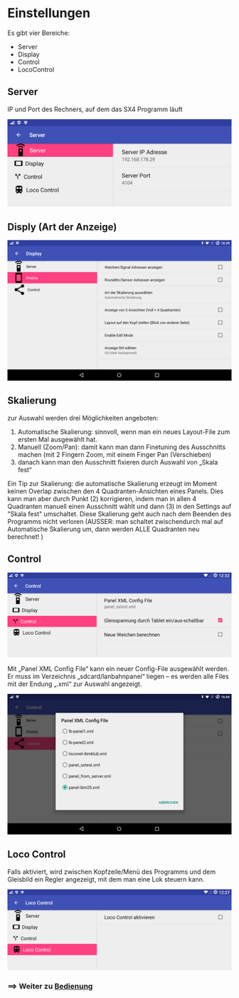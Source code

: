 # Einstellungen

Es gibt vier Bereiche: 
* Server
* Display
* Control
* LocoControl

## Server

IP und Port des Rechners, auf dem das SX4 Programm läuft

![](lb-einst1.png)

## Disply (Art der Anzeige)

![](lb-einst2.png)

## Skalierung

zur Auswahl werden drei Möglichkeiten angeboten:
1. Automatische Skalierung: sinnvoll, wenn man ein neues Layout-File zum ersten Mal ausgewählt hat.
2. Manuell (Zoom/Pan): damit kann man dann Finetuning des Ausschnitts machen (mit 2 Fingern Zoom, mit einem Finger Pan (Verschieben)
3. danach kann man den Ausschnitt fixieren durch Auswahl von „Skala fest“

Ein Tip zur Skalierung: die automatische Skalierung erzeugt im Moment keinen Overlap zwischen den 4 Quadranten-Ansichten eines Panels. Dies kann man aber durch Punkt (2) korrigieren, indem man in allen 4 Quadranten manuell einen Ausschnitt wählt und dann (3) in den Settings auf "Skala fest" umschaltet. Diese Skalierung geht auch nach dem Beenden des Programms nicht verloren  (AUSSER: man schaltet zwischendurch mal auf Automatische Skalierung um, dann werden ALLE Quadranten neu berechnet! ) 

## Control

![](lb-einst3.png)

Mit „Panel XML Config File“ kann ein neuer Config-File ausgewählt werden. Er muss im Verzeichnis „sdcard/lanbahnpanel“ liegen – es werden alle Files mit der Endung „.xml“ zur Auswahl angezeigt.

![](lb-einst4.png)

## Loco Control

Falls aktiviert, wird zwischen Kopfzeile/Menü des Programms und dem Gleisbild ein Regler angezeigt, mit dem man eine Lok steuern kann.

![](lb-einst5.png)



### ==> Weiter zu [Bedienung](05-Bedienung.md)
    

